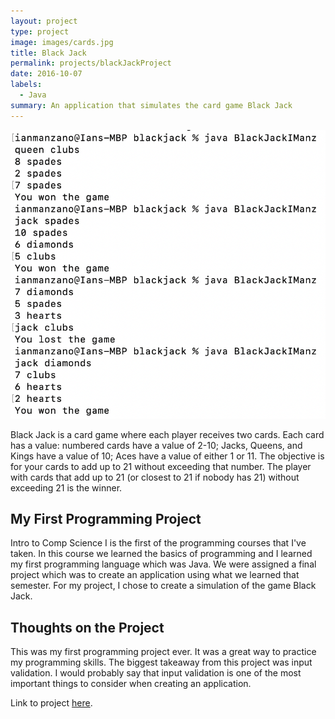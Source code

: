 ```yaml
---
layout: project
type: project
image: images/cards.jpg
title: Black Jack
permalink: projects/blackJackProject
date: 2016-10-07
labels:
  - Java
summary: An application that simulates the card game Black Jack
---
```

<img class="ui medium right floated rounded image" src="/images/blackjack.png">

Black Jack is a card game where each player receives two cards. Each card has a value: numbered cards have a value of 2-10; Jacks, Queens, and Kings have a value of 10; Aces have a value of either 1 or 11. The objective is for your cards to add up to 21 without exceeding that number. The player with cards that add up to 21 (or closest to 21 if nobody has 21) without exceeding 21 is the winner.

## My First Programming Project
Intro to Comp Science I is the first of the programming courses that I've taken. In this course we learned the basics of programming and I learned my first programming language which was Java. We were assigned a final project which was to create an application using what we learned that semester. For my project, I chose to create a simulation of the game Black Jack.

## Thoughts on the Project
This was my first programming project ever. It was a great way to practice my programming skills. The biggest takeaway from this project was input validation. I would probably say that input validation is one of the most important things to consider when creating an application.

Link to project [here](https://github.com/ianbm/ianbm.github.io/tree/master/projects/blackJack).
